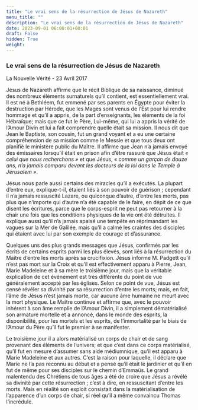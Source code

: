 ```yaml
---
title: "Le vrai sens de la résurrection de Jésus de Nazareth"
menu_title: ""
description: "Le vrai sens de la résurrection de Jésus de Nazareth"
date: 2023-09-01 06:00:01+00:01
draft: False
hidden: True
weight:
---
```

### Le vrai sens de la résurrection de Jésus de Nazareth

La Nouvelle Vérité - 23 Avril 2017

Jésus de Nazareth affirme que le récit Biblique de sa naissance, diminué des nombreux éléments surnaturels qu’il contient, est essentiellement vrai. Il est né à Bethléem, fut emmené par ses parents en Égypte pour éviter la destruction par Hérode, que les Mages sont venus de l’Est pour lui rendre hommage et qu’il a appris, de la part d’enseignants, les éléments de la foi Hébraïque; mais que ce fut le Père, Lui-même, qui lui a appris la vérité de l’Amour Divin et lui a fait comprendre quelle était sa mission. Il nous dit que Jean le Baptiste, son cousin, fut un grand voyant et a eu une certaine compréhension de sa mission comme le Messie et que tous deux ont planifié le ministère public du Maître. Il affirme que Jean n’a jamais envoyé des émissaires lorsqu’il était en prison afin d’être rassuré que Jésus était *« celui que nous recherchons »* et que Jésus, *« comme un garçon de douze ans, n’a jamais comparu devant les docteurs de la loi dans le Temple à Jérusalem »*.

Jésus nous parle aussi certains des miracles qu’il a exécutés. La plupart d’entre eux, explique-t-il, étaient liés à son pouvoir de guérison ; cependant il n’a jamais ressuscité Lazare, ou quiconque d’autre, d’entre les morts, pas plus que n’importe qui d’autre n’a été capable de le faire, en dépit de ce que disent les écritures, parce que le corps-esprit ne peut pas retourner à la chair une fois que les conditions physiques de la vie ont été détruites. Il explique aussi qu’il n’a jamais apaisé une tempête en réprimandant les vagues sur la Mer de Galilée, mais qu’il a calmé les craintes des disciples qui étaient avec lui par son exemple de courage et d’assurance.

Quelques uns des plus grands messages que Jésus, confirmés par les écrits de certains esprits parmi les plus élevés, sont liés à la résurrection du Maître d’entre les morts après sa crucifixion. Jésus informe M. Padgett qu’il n’est pas mort sur la Croix et qu’il est effectivement apparu à Pierre, Jean, Marie Madeleine et à sa mère le troisième jour, mais que la véritable explication de cet événement est très différente du point de vue généralement accepté par les églises. Selon ce point de vue, Jésus est censé révéler sa divinité par sa résurrection d’entre les morts; mais, en fait, l’âme de Jésus n’est jamais morte, car aucune âme humaine ne meurt avec la mort physique. Le Maître continue et affirme que, avec le pouvoir inhérent à son âme remplie de l’Amour Divin, il a simplement dématérialisé son armature mortelle et a annoncé, dans le monde des esprits, la disponibilité, pour les mortels et les esprits, de l’immortalité par le biais de l’Amour du Père qu’il fut le premier à se manifester.

Le troisième jour il a alors matérialisé un corps de chair et de sang provenant des éléments de l’univers; et que c’est dans ce corps matérialisé, qu’il fut en mesure d’assumer sans aide médiumnique, qu’il est apparu à Marie Madeleine et aux autres. C’est la raison pour laquelle, il déclare que Marie ne l’a pas reconnu au début et a pensé qu’il était le jardinier et qu’il en fut de même pour ses disciples sur le chemin d’Emmaüs. Le grand malentendu des Chrétiens de tous âges a été de croire que Jésus a révélé sa divinité par cette résurrection ; c’est à dire, en ressuscitant d’entre les morts. Mais en réalité son exploit consistait dans la matérialisation de l’apparence d’un corps de chair, si réel qu’il a même convaincu Thomas l’incrédule.



